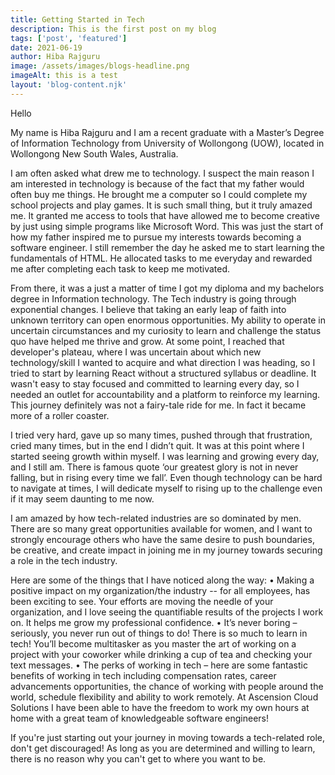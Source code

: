 ```yaml
---
title: Getting Started in Tech
description: This is the first post on my blog
tags: ['post', 'featured']
date: 2021-06-19
author: Hiba Rajguru
image: /assets/images/blogs-headline.png
imageAlt: this is a test
layout: 'blog-content.njk'
---
```


Hello

My name is Hiba Rajguru and I am a recent graduate with a Master’s Degree of Information Technology from University of Wollongong (UOW), located in Wollongong New South Wales, Australia.

I am often asked what drew me to technology. I suspect the main reason I am interested in technology is because of the fact that my father would often buy me things. He brought me a computer so I could complete my school projects and play games. It is such small thing, but it truly amazed me. It granted me access to tools that have allowed me to become creative by just using simple programs like Microsoft Word. This was just the start of how my father inspired me to pursue my interests towards becoming a software engineer. I still remember the day he asked me to start learning the fundamentals of HTML. He allocated tasks to me everyday and rewarded me after completing each task to keep me motivated.

From there, it was a just a matter of time I got my diploma and my bachelors degree in Information technology. The Tech industry is going through exponential changes. I believe that taking an early leap of faith into unknown territory can open enormous opportunities. My ability to operate in uncertain circumstances and my curiosity to learn and challenge the status quo have helped me thrive and grow. At some point, I reached that developer's plateau, where I was uncertain about which new technology/skill I wanted to acquire and what direction I was heading, so I tried to start by learning React without a structured syllabus or deadline. It wasn't easy to stay focused and committed to learning every day, so I needed an outlet for accountability and a platform to reinforce my learning.
This journey definitely was not a fairy-tale ride for me. In fact it became more of a roller coaster.

I tried very hard, gave up so many times, pushed through that frustration, cried many times, but in the end I didn’t quit. It was at this point where I started seeing growth within myself. I was learning and growing every day, and I still am. There is famous quote ‘our greatest glory is not in never falling, but in rising every time we fall’. Even though technology can be hard to navigate at times, I will dedicate myself to rising up to the challenge even if it may seem daunting to me now.

I am amazed by how tech-related industries are so dominated by men. There are so many great opportunities available for women, and I want to strongly encourage others who have the same desire to push boundaries, be creative, and create impact in joining me in my journey towards securing a role in the tech industry.

Here are some of the things that I have noticed along the way:
• Making a positive impact on my organization/the industry -- for all employees, has been exciting to see. Your efforts are moving the needle of your organization, and I love seeing the quantifiable results of the projects I work on. It helps me grow my professional confidence.
• It’s never boring – seriously, you never run out of things to do! There is so much to learn in tech! You’ll become multitasker as you master the art of working on a project with your coworker while drinking a cup of tea and checking your text messages.
• The perks of working in tech – here are some fantastic benefits of working in tech including compensation rates, career advancements opportunities, the chance of working with people around the world, schedule flexibility and ability to work remotely. At Ascension Cloud Solutions I have been able to have the freedom to work my own hours at home with a great team of knowledgeable software engineers!

If you're just starting out your journey in moving towards a tech-related role, don't get discouraged! As long as you are determined and willing to learn, there is no reason why you can't get to where you want to be.
